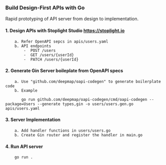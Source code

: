 
### Build Design-First APIs with Go

Rapid prototyping of API server from design to implementation.

#### 1. Design APIs with Stoplight Studio https://stoplight.io

        a. Refer OpenAPI sepcs in apis/users.yaml
        b. API endpoints
            -  POST /users
            -  GET /users/{userId}
            -  PATCH /users/{userId}

#### 2. Generate Gin Server boileplate from OpenAPI specs 

        a. Use "github.com/deepmap/oapi-codegen" to generate boilerplate code
        b. Example
 
           go run github.com/deepmap/oapi-codegen/cmd/oapi-codegen --package=Users --generate types,gin -o users/users.gen.go apis/users.yaml

#### 3. Server Implementation

        a. Add handler functions in users/users.go
        b. Create Gin router and register the handler in main.go

#### 4. Run API server

        go run .












